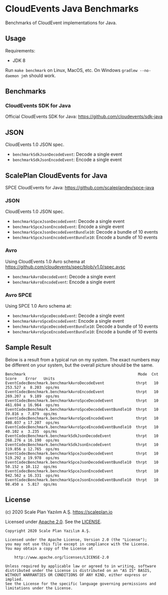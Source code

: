 # CloudEvents Java Benchmarks

Benchmarks of CloudEvent implementations for Java.

## Usage

Requirements:

* JDK 8

Run `make benchmark` on Linux, MacOS, etc. On Windows `gradlew --no-daemon jmh` should work.

## Benchmarks

### CloudEvents SDK for Java

Official CloudEvents SDK for Java: https://github.com/cloudevents/sdk-java

## JSON

CloudEvents 1.0 JSON spec.

* `benchmarkSdkJsonDecodeEvent`: Decode a single event
* `benchmarkSdkJsonEncodeEvent`: Encode a single event

## ScalePlan CloudEvents for Java

SPCE CloudEvents for Java: https://github.com/scaleplandev/spce-java

### JSON

CloudEvents 1.0 JSON spec.

* `benchmarkSpceJsonDecodeEvent`: Decode a single event
* `benchmarkSpceJsonEncodeEvent`: Encode a single event
* `benchmarkSpceJsonDecodeEventBundle10`: Decode a bundle of 10 events
* `benchmarkSpceJsonEncodeEventBundle10`: Encode a bundle of 10 events

### Avro

Using CloudEvents 1.0 Avro schema at https://github.com/cloudevents/spec/blob/v1.0/spec.avsc

* `benchmarkAvroDecodeEvent`: Decode a single event
* `benchmarkAvroEncodeEvent`: Encode a single event

### Avro SPCE

Using SPCE 1.0 Avro schema at:

* `benchmarkAvroSpceDecodeEvent`: Decode a single event
* `benchmarkAvroSpceEncodeEvent`: Encode a single event
* `benchmarkAvroSpceDecodeEventBundle10`: Decode a bundle of 10 events
* `benchmarkAvroSpceEncodeEventBundle10`: Encode a bundle of 10 events

## Sample Result

Below is a result from a typical run on my system. The exact numbers may be different on your system, but the overall picture should be the same.

    Benchmark                                                  Mode  Cnt    Score    Error   Units
    EventCodecBenchmark.benchmarkAvroDecodeEvent              thrpt   10  253.527 ±  8.203  ops/ms
    EventCodecBenchmark.benchmarkAvroEncodeEvent              thrpt   10  269.207 ±  9.189  ops/ms
    EventCodecBenchmark.benchmarkAvroSpceDecodeEvent          thrpt   10  461.694 ± 16.964  ops/ms
    EventCodecBenchmark.benchmarkAvroSpceDecodeEventBundle10  thrpt   10   39.816 ±  7.879  ops/ms
    EventCodecBenchmark.benchmarkAvroSpceEncodeEvent          thrpt   10  408.037 ± 17.207  ops/ms
    EventCodecBenchmark.benchmarkAvroSpceEncodeEventBundle10  thrpt   10   40.102 ±  3.235  ops/ms
    EventCodecBenchmark.benchmarkSdkJsonDecodeEvent           thrpt   10  268.276 ± 16.190  ops/ms
    EventCodecBenchmark.benchmarkSdkJsonEncodeEvent           thrpt   10  319.856 ± 12.765  ops/ms
    EventCodecBenchmark.benchmarkSpceJsonDecodeEvent          thrpt   10  519.292 ± 19.978  ops/ms
    EventCodecBenchmark.benchmarkSpceJsonDecodeEventBundle10  thrpt   10   50.152 ± 10.112  ops/ms
    EventCodecBenchmark.benchmarkSpceJsonEncodeEvent          thrpt   10  942.562 ± 16.331  ops/ms
    EventCodecBenchmark.benchmarkSpceJsonEncodeEventBundle10  thrpt   10   98.450 ±  5.817  ops/ms

## License

(c) 2020 Scale Plan Yazılım A.Ş. https://scaleplan.io

Licensed under [Apache 2.0](LICENSE). See the [LICENSE](LICENSE).

    Copyright 2020 Scale Plan Yazılım A.Ş.
    
    Licensed under the Apache License, Version 2.0 (the "License");
    you may not use this file except in compliance with the License.
    You may obtain a copy of the License at
    
        http://www.apache.org/licenses/LICENSE-2.0
    
    Unless required by applicable law or agreed to in writing, software
    distributed under the License is distributed on an "AS IS" BASIS,
    WITHOUT WARRANTIES OR CONDITIONS OF ANY KIND, either express or implied.
    See the License for the specific language governing permissions and
    limitations under the License.
